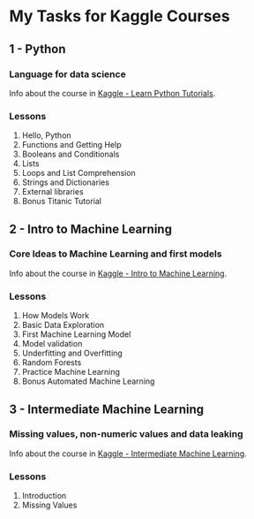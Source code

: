 # My Tasks for Kaggle Courses

## 1 - Python
### Language for data science

Info about the course in [Kaggle - Learn Python Tutorials](https://www.kaggle.com/learn/python/).

### Lessons

1. Hello, Python
2. Functions and Getting Help
3. Booleans and Conditionals
4. Lists
5. Loops and List Comprehension
6. Strings and Dictionaries
7. External libraries
8. Bonus Titanic Tutorial

## 2 - Intro to Machine Learning
### Core Ideas to Machine Learning and first models

Info about the course in [Kaggle - Intro to Machine Learning](https://www.kaggle.com/learn/intro-to-machine-learning).

### Lessons

1. How Models Work
2. Basic Data Exploration
3. First Machine Learning Model
4. Model validation
5. Underfitting and Overfitting
6. Random Forests
7. Practice Machine Learning
8. Bonus Automated Machine Learning

## 3 - Intermediate Machine Learning
### Missing values, non-numeric values and data leaking

Info about the course in [Kaggle - Intermediate Machine Learning](https://www.kaggle.com/learn/intermediate-machine-learning).

### Lessons

1. Introduction
2. Missing Values
